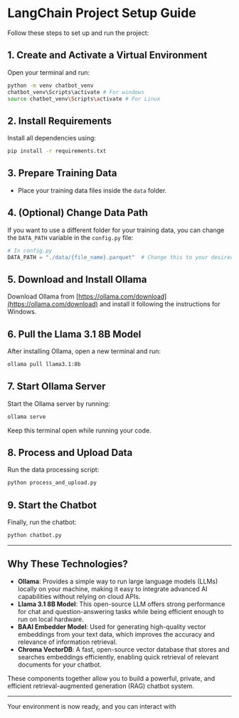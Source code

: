 # LangChain Project Setup Guide

Follow these steps to set up and run the project:

## 1. Create and Activate a Virtual Environment

Open your terminal and run:

```bash
python -m venv chatbot_venv
chatbot_venv\Scripts\activate # For windows
source chatbot_venv\Scripts\activate # For Linux
```

## 2. Install Requirements

Install all dependencies using:

```bash
pip install -r requirements.txt
```

## 3. Prepare Training Data

- Place your training data files inside the `data` folder.

## 4. (Optional) Change Data Path

If you want to use a different folder for your training data, you can change the `DATA_PATH` variable in the `config.py` file:

```python
# In config.py
DATA_PATH = "./data/{file_name}.parquet"  # Change this to your desired data folder path
```

## 5. Download and Install Ollama

Download Ollama from [https://ollama.com/download](https://ollama.com/download) and install it following the instructions for Windows.

## 6. Pull the Llama 3.1 8B Model

After installing Ollama, open a new terminal and run:

```bash
ollama pull llama3.1:8b
```

## 7. Start Ollama Server

Start the Ollama server by running:

```bash
ollama serve
```

Keep this terminal open while running your code.

## 8. Process and Upload Data

Run the data processing script:

```bash
python process_and_upload.py
```

## 9. Start the Chatbot

Finally, run the chatbot:

```bash
python chatbot.py
```

---

## Why These Technologies?

- **Ollama**: Provides a simple way to run large language models (LLMs) locally on your machine, making it easy to integrate advanced AI capabilities without relying on cloud APIs.
- **Llama 3.1 8B Model**: This open-source LLM offers strong performance for chat and question-answering tasks while being efficient enough to run on local hardware.
- **BAAI Embedder Model**: Used for generating high-quality vector embeddings from your text data, which improves the accuracy and relevance of information retrieval.
- **Chroma VectorDB**: A fast, open-source vector database that stores and searches embeddings efficiently, enabling quick retrieval of relevant documents for your chatbot.

These components together allow you to build a powerful, private, and efficient retrieval-augmented generation (RAG) chatbot system.

---

Your environment is now ready, and you can interact with